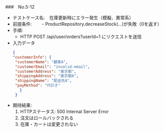 ###　No.5-12

- テストケース名:　在庫更新時にエラー発生（模擬、異常系）
- 前提条件:　
　- ProductRepository.decreaseStock(...)が失敗（0を返す）
- 手順:
  -  HTTP POST /api/user/orders?userId=1 にリクエストを送信
- 入力データ
   ```json
   {
  "customerInfo": {
    "customerName": "顧客A",
    "customerEmail": "invalid-email",
    "customerAddress": "東京都",
    "shippingAddress": "東京都A",
    "shippingName": "配送先A",
    "payMethod": "代引き"
      }
    }
    ```
- 期待結果:
   1. HTTPステータス: 500 Internal Server Error
   2. 注文はロールバックされる
   3. 在庫・カートは変更されない